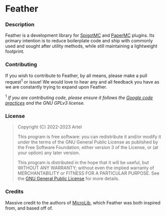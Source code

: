 # Feather

### Description
Feather is a development library for [SpigotMC](https://www.spigotmc.org/) and [PaperMC](https://papermc.io/) plugins.
Its primary intention is to reduce boilerplate code and ship with commonly used and sought after utility methods, while still maintaining a lightweight footprint.

### Contributing
If you wish to contribute to Feather, by all means, please make a pull request<sup>1</sup> or issue!
We would love to hear any and all feedback you have as we are constantly trying to expand upon Feather.

<sup>1</sup> _If you are contributing code, please ensure it follows the [Google code practices](https://google.github.io/styleguide/javaguide.html) and the GNU GPLv3 license._

### License
> Copyright (C) 2022-2023 Artel
>
> This program is free software: you can redistribute it and/or modify it under the terms of the GNU General Public
> License as published by the Free Software Foundation, either version 3 of the License, or (at your option) any later
> version.
>
> This program is distributed in the hope that it will be useful, but WITHOUT ANY WARRANTY; without even the implied
> warranty of MERCHANTABILITY or FITNESS FOR A PARTICULAR PURPOSE. See
> the [GNU General Public License](https://www.gnu.org/licenses/gpl-3.0.en.html) for more details.

### Credits
Massive credit to the authors of [MicroLib](https://github.com/lokka30/MicroLib), which Feather was both inspired from, and based off of.